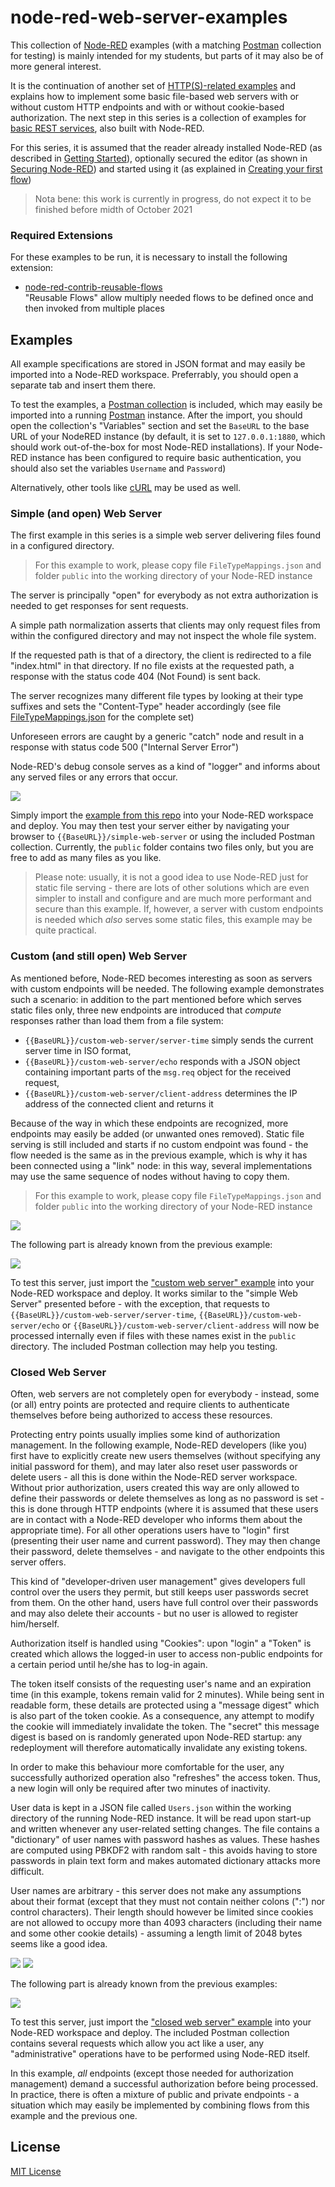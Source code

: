 # node-red-web-server-examples #

This collection of [Node-RED](https://nodered.org/) examples (with a matching [Postman](https://www.postman.com/) collection for testing) is mainly intended for my students, but parts of it may also be of more general interest.

It is the continuation of another set of [HTTP(S)-related examples](https://github.com/rozek/node-red-http-endpoint-examples) and explains how to implement some basic file-based web servers with or without custom HTTP endpoints and with or without cookie-based authorization. The next step in this series is a collection of examples for [basic REST services](https://github.com/rozek/node-red-rest-service-examples), also built with Node-RED.

For this series, it is assumed that the reader already installed Node-RED (as described in [Getting Started](https://nodered.org/docs/getting-started/)), optionally secured the editor (as shown in [Securing Node-RED](https://nodered.org/docs/user-guide/runtime/securing-node-red)) and started using it (as explained in [Creating your first flow](https://nodered.org/docs/tutorials/first-flow))

> Nota bene: this work is currently in progress, do not expect it to be finished before midth of October 2021

### Required Extensions ###

For these examples to be run, it is necessary to install the following extension:

* [node-red-contrib-reusable-flows](https://github.com/ollixx/node-red-contrib-reusable-flows)<br>"Reusable Flows" allow multiply needed flows to be defined once and then invoked from multiple places

## Examples ##

All example specifications are stored in JSON format and may easily be imported into a Node-RED workspace. Preferrably, you should open a separate tab and insert them there.

To test the examples, a [Postman collection](https://raw.githubusercontent.com/rozek/node-red-web-server-examples/main/PostmanCollection.json) is included, which may easily be imported into a running [Postman](https://www.postman.com/) instance. After the import, you should open the collection's "Variables" section and set the `BaseURL` to the base URL of your NodeRED instance (by default, it is set to `127.0.0.1:1880`, which should work out-of-the-box for most Node-RED installations). If your Node-RED instance has been configured to require basic authentication, you should also set the variables `Username` and `Password`)

Alternatively, other tools like [cURL](https://curl.se/) may be used as well.

### Simple (and open) Web Server ###

The first example in this series is a simple web server delivering files found in a configured directory.

> For this example to work, please copy file `FileTypeMappings.json` and folder `public` into the working directory of your Node-RED instance

The server is principally "open" for everybody as not extra authorization is needed to get responses for sent requests.

A simple path normalization asserts that clients may only request files from within the configured directory and may not inspect the whole file system.

If the requested path is that of a directory, the client is redirected to a file "index.html" in that directory. If no file exists at the requested path, a response with the status code 404 (Not Found) is sent back.

The server recognizes many different file types by looking at their type suffixes and sets the "Content-Type" header accordingly (see file [FileTypeMappings.json](https://raw.githubusercontent.com/rozek/node-red-web-server-examples/main/FileTypeMappings.json) for the complete set) 

Unforeseen errors are caught by a generic "catch" node and result in a response with status code 500 ("Internal Server Error")

Node-RED's debug console serves as a kind of "logger" and informs about any served files or any errors that occur.

![](examples/simple-web-server.png)

Simply import the [example from this repo](examples/simple-web-server.json) into your Node-RED workspace and deploy. You may then test your server either by navigating your browser to `{{BaseURL}}/simple-web-server` or using the included Postman collection. Currently, the `public` folder contains two files only, but you are free to add as many files as you like.

> Please note: usually, it is not a good idea to use Node-RED just for static file serving - there are lots of other solutions which are even simpler to install and configure and are much more performant and secure than this example. If, however, a server with custom endpoints is needed which *also* serves some static files, this example may be quite practical.

### Custom (and still open) Web Server ###

As mentioned before, Node-RED becomes interesting as soon as servers with custom endpoints will be needed. The following example demonstrates such a scenario: in addition to the part mentioned before which serves static files only, three new endpoints are introduced that *compute* responses rather than load them from a file system:

* `{{BaseURL}}/custom-web-server/server-time` simply sends the current server time in ISO format,
* `{{BaseURL}}/custom-web-server/echo` responds with a JSON object containing important parts of the `msg.req` object for the received request,
* `{{BaseURL}}/custom-web-server/client-address` determines the IP address of the connected client and returns it

Because of the way in which these endpoints are recognized, more endpoints may easily be added (or unwanted ones removed). Static file serving is still included and starts if no custom endpoint was found - the flow needed is the same as in the previous example, which is why it has been connected using a "link" node: in this way, several implementations may use the same sequence of nodes without having to copy them.

> For this example to work, please copy file `FileTypeMappings.json` and folder `public` into the working directory of your Node-RED instance

![](examples/custom-web-server.png)

The following part is already known from the previous example:

![](examples/serving-files.png)

To test this server, just import the ["custom web server" example](examples/custom-web-server.json) into your Node-RED workspace and deploy. It works similar to the "simple Web Server" presented before - with the exception, that requests to `{{BaseURL}}/custom-web-server/server-time`, `{{BaseURL}}/custom-web-server/echo` or `{{BaseURL}}/custom-web-server/client-address` will now be processed internally even if files with these names exist in the `public` directory. The included Postman collection may help you testing.

### Closed Web Server ###

Often, web servers are not completely open for everybody - instead, some (or all) entry points are protected and require clients to authenticate themselves before being authorized to access these resources.

Protecting entry points usually implies some kind of authorization management. In the following example, Node-RED developers (like you) first have to explicitly create new users themselves (without specifying any initial password for them), and may later also reset user passwords or delete users - all this is done within the Node-RED server workspace. Without prior authorization, users created this way are only allowed to define their passwords or delete themselves as long as no password is set - this is done through HTTP endpoints (where it is assumed that these users are in contact with a Node-RED developer who informs them about the appropriate time). For all other operations users have to "login" first (presenting their user name and current password). They may then change their password, delete themselves - and navigate to the other endpoints this server offers.

This kind of "developer-driven user management" gives developers full control over the users they permit, but still keeps user passwords secret from them. On the other hand, users have full control over their passwords and may also delete their accounts - but no user is allowed to register him/herself. 




Authorization itself is handled using "Cookies": upon "login" a "Token" is created which allows the logged-in user to access non-public endpoints for a certain period until he/she has to log-in again.

The token itself consists of the requesting user's name and an expiration time (in this example, tokens remain valid for 2 minutes). While being sent in readable form, these details are protected using a "message digest" which is also part of the token cookie. As a consequence, any attempt to modify the cookie will immediately invalidate the token. The "secret" this message digest is based on is randomly generated upon Node-RED startup: any redeployment will therefore automatically invalidate any existing tokens.

In order to make this behaviour more comfortable for the user, any successfully authorized operation also "refreshes" the access token. Thus, a new login will only be required after two minutes of inactivity.

User data is kept in a JSON file called `Users.json` within the working directory of the running Node-RED instance. It will be read upon start-up and written whenever any user-related setting changes. The file contains a "dictionary" of user names with password hashes as values. These hashes are computed using PBKDF2 with random salt - this avoids having to store passwords in plain text form and makes automated dictionary attacks more difficult.

User names are arbitrary - this server does not make any assumptions about their format (except that they must not contain neither colons (":") nor control characters). Their length should however be limited since cookies are not allowed to occupy more than 4093 characters (including their name and some other cookie details) - assuming a length limit of 2048 bytes seems like a good idea.

![](examples/closed-web-server-I.png)
![](examples/closed-web-server-II.png)

The following part is already known from the previous examples:

![](examples/serving-files.png)

To test this server, just import the ["closed web server" example](examples/closed-web-server.json) into your Node-RED workspace and deploy. The included Postman collection contains several requests which allow you act like a user, any "administrative" operations have to be performed using Node-RED itself.

In this example, *all* endpoints (except those needed for authorization management) demand a successful authorization before being processed. In practice, there is often a mixture of public and private endpoints - a situation which may easily be implemented by combining flows from this example and the previous one.

## License ##

[MIT License](LICENSE.md)
